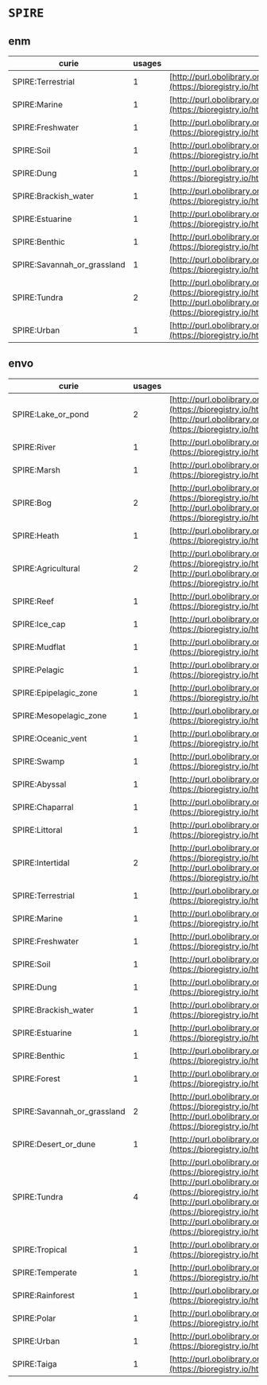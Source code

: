 # `SPIRE`

## enm

| curie                       |   usages | nodes                                                                                                                                                                                                                                    |
|-----------------------------|----------|------------------------------------------------------------------------------------------------------------------------------------------------------------------------------------------------------------------------------------------|
| SPIRE:Terrestrial           |        1 | [http://purl.obolibrary.org/obo/ENVO:00000446](https://bioregistry.io/http://purl.obolibrary.org/obo/ENVO:00000446)                                                                                                                      |
| SPIRE:Marine                |        1 | [http://purl.obolibrary.org/obo/ENVO:00000447](https://bioregistry.io/http://purl.obolibrary.org/obo/ENVO:00000447)                                                                                                                      |
| SPIRE:Freshwater            |        1 | [http://purl.obolibrary.org/obo/ENVO:00000873](https://bioregistry.io/http://purl.obolibrary.org/obo/ENVO:00000873)                                                                                                                      |
| SPIRE:Soil                  |        1 | [http://purl.obolibrary.org/obo/ENVO:00001998](https://bioregistry.io/http://purl.obolibrary.org/obo/ENVO:00001998)                                                                                                                      |
| SPIRE:Dung                  |        1 | [http://purl.obolibrary.org/obo/ENVO:00002003](https://bioregistry.io/http://purl.obolibrary.org/obo/ENVO:00002003)                                                                                                                      |
| SPIRE:Brackish_water        |        1 | [http://purl.obolibrary.org/obo/ENVO:00002019](https://bioregistry.io/http://purl.obolibrary.org/obo/ENVO:00002019)                                                                                                                      |
| SPIRE:Estuarine             |        1 | [http://purl.obolibrary.org/obo/ENVO:01000020](https://bioregistry.io/http://purl.obolibrary.org/obo/ENVO:01000020)                                                                                                                      |
| SPIRE:Benthic               |        1 | [http://purl.obolibrary.org/obo/ENVO:01000024](https://bioregistry.io/http://purl.obolibrary.org/obo/ENVO:01000024)                                                                                                                      |
| SPIRE:Savannah_or_grassland |        1 | [http://purl.obolibrary.org/obo/ENVO:01000178](https://bioregistry.io/http://purl.obolibrary.org/obo/ENVO:01000178)                                                                                                                      |
| SPIRE:Tundra                |        2 | [http://purl.obolibrary.org/obo/ENVO:01000180](https://bioregistry.io/http://purl.obolibrary.org/obo/ENVO:01000180), [http://purl.obolibrary.org/obo/ENVO:01001505](https://bioregistry.io/http://purl.obolibrary.org/obo/ENVO:01001505) |
| SPIRE:Urban                 |        1 | [http://purl.obolibrary.org/obo/ENVO:01000249](https://bioregistry.io/http://purl.obolibrary.org/obo/ENVO:01000249)                                                                                                                      |
## envo

| curie                       |   usages | nodes                                                                                                                                                                                                                                                                                                                                                                                                                                                                              |
|-----------------------------|----------|------------------------------------------------------------------------------------------------------------------------------------------------------------------------------------------------------------------------------------------------------------------------------------------------------------------------------------------------------------------------------------------------------------------------------------------------------------------------------------|
| SPIRE:Lake_or_pond          |        2 | [http://purl.obolibrary.org/obo/ENVO:00000020](https://bioregistry.io/http://purl.obolibrary.org/obo/ENVO:00000020), [http://purl.obolibrary.org/obo/ENVO:00000033](https://bioregistry.io/http://purl.obolibrary.org/obo/ENVO:00000033)                                                                                                                                                                                                                                           |
| SPIRE:River                 |        1 | [http://purl.obolibrary.org/obo/ENVO:00000022](https://bioregistry.io/http://purl.obolibrary.org/obo/ENVO:00000022)                                                                                                                                                                                                                                                                                                                                                                |
| SPIRE:Marsh                 |        1 | [http://purl.obolibrary.org/obo/ENVO:00000035](https://bioregistry.io/http://purl.obolibrary.org/obo/ENVO:00000035)                                                                                                                                                                                                                                                                                                                                                                |
| SPIRE:Bog                   |        2 | [http://purl.obolibrary.org/obo/ENVO:00000044](https://bioregistry.io/http://purl.obolibrary.org/obo/ENVO:00000044), [http://purl.obolibrary.org/obo/ENVO:01001209](https://bioregistry.io/http://purl.obolibrary.org/obo/ENVO:01001209)                                                                                                                                                                                                                                           |
| SPIRE:Heath                 |        1 | [http://purl.obolibrary.org/obo/ENVO:00000107](https://bioregistry.io/http://purl.obolibrary.org/obo/ENVO:00000107)                                                                                                                                                                                                                                                                                                                                                                |
| SPIRE:Agricultural          |        2 | [http://purl.obolibrary.org/obo/ENVO:00000113](https://bioregistry.io/http://purl.obolibrary.org/obo/ENVO:00000113), [http://purl.obolibrary.org/obo/ENVO:01000311](https://bioregistry.io/http://purl.obolibrary.org/obo/ENVO:01000311)                                                                                                                                                                                                                                           |
| SPIRE:Reef                  |        1 | [http://purl.obolibrary.org/obo/ENVO:00000130](https://bioregistry.io/http://purl.obolibrary.org/obo/ENVO:00000130)                                                                                                                                                                                                                                                                                                                                                                |
| SPIRE:Ice_cap               |        1 | [http://purl.obolibrary.org/obo/ENVO:00000145](https://bioregistry.io/http://purl.obolibrary.org/obo/ENVO:00000145)                                                                                                                                                                                                                                                                                                                                                                |
| SPIRE:Mudflat               |        1 | [http://purl.obolibrary.org/obo/ENVO:00000192](https://bioregistry.io/http://purl.obolibrary.org/obo/ENVO:00000192)                                                                                                                                                                                                                                                                                                                                                                |
| SPIRE:Pelagic               |        1 | [http://purl.obolibrary.org/obo/ENVO:00000208](https://bioregistry.io/http://purl.obolibrary.org/obo/ENVO:00000208)                                                                                                                                                                                                                                                                                                                                                                |
| SPIRE:Epipelagic_zone       |        1 | [http://purl.obolibrary.org/obo/ENVO:00000209](https://bioregistry.io/http://purl.obolibrary.org/obo/ENVO:00000209)                                                                                                                                                                                                                                                                                                                                                                |
| SPIRE:Mesopelagic_zone      |        1 | [http://purl.obolibrary.org/obo/ENVO:00000213](https://bioregistry.io/http://purl.obolibrary.org/obo/ENVO:00000213)                                                                                                                                                                                                                                                                                                                                                                |
| SPIRE:Oceanic_vent          |        1 | [http://purl.obolibrary.org/obo/ENVO:00000218](https://bioregistry.io/http://purl.obolibrary.org/obo/ENVO:00000218)                                                                                                                                                                                                                                                                                                                                                                |
| SPIRE:Swamp                 |        1 | [http://purl.obolibrary.org/obo/ENVO:00000233](https://bioregistry.io/http://purl.obolibrary.org/obo/ENVO:00000233)                                                                                                                                                                                                                                                                                                                                                                |
| SPIRE:Abyssal               |        1 | [http://purl.obolibrary.org/obo/ENVO:00000244](https://bioregistry.io/http://purl.obolibrary.org/obo/ENVO:00000244)                                                                                                                                                                                                                                                                                                                                                                |
| SPIRE:Chaparral             |        1 | [http://purl.obolibrary.org/obo/ENVO:00000301](https://bioregistry.io/http://purl.obolibrary.org/obo/ENVO:00000301)                                                                                                                                                                                                                                                                                                                                                                |
| SPIRE:Littoral              |        1 | [http://purl.obolibrary.org/obo/ENVO:00000303](https://bioregistry.io/http://purl.obolibrary.org/obo/ENVO:00000303)                                                                                                                                                                                                                                                                                                                                                                |
| SPIRE:Intertidal            |        2 | [http://purl.obolibrary.org/obo/ENVO:00000316](https://bioregistry.io/http://purl.obolibrary.org/obo/ENVO:00000316), [http://purl.obolibrary.org/obo/ENVO:01001468](https://bioregistry.io/http://purl.obolibrary.org/obo/ENVO:01001468)                                                                                                                                                                                                                                           |
| SPIRE:Terrestrial           |        1 | [http://purl.obolibrary.org/obo/ENVO:00000446](https://bioregistry.io/http://purl.obolibrary.org/obo/ENVO:00000446)                                                                                                                                                                                                                                                                                                                                                                |
| SPIRE:Marine                |        1 | [http://purl.obolibrary.org/obo/ENVO:00000447](https://bioregistry.io/http://purl.obolibrary.org/obo/ENVO:00000447)                                                                                                                                                                                                                                                                                                                                                                |
| SPIRE:Freshwater            |        1 | [http://purl.obolibrary.org/obo/ENVO:00000873](https://bioregistry.io/http://purl.obolibrary.org/obo/ENVO:00000873)                                                                                                                                                                                                                                                                                                                                                                |
| SPIRE:Soil                  |        1 | [http://purl.obolibrary.org/obo/ENVO:00001998](https://bioregistry.io/http://purl.obolibrary.org/obo/ENVO:00001998)                                                                                                                                                                                                                                                                                                                                                                |
| SPIRE:Dung                  |        1 | [http://purl.obolibrary.org/obo/ENVO:00002003](https://bioregistry.io/http://purl.obolibrary.org/obo/ENVO:00002003)                                                                                                                                                                                                                                                                                                                                                                |
| SPIRE:Brackish_water        |        1 | [http://purl.obolibrary.org/obo/ENVO:00002019](https://bioregistry.io/http://purl.obolibrary.org/obo/ENVO:00002019)                                                                                                                                                                                                                                                                                                                                                                |
| SPIRE:Estuarine             |        1 | [http://purl.obolibrary.org/obo/ENVO:01000020](https://bioregistry.io/http://purl.obolibrary.org/obo/ENVO:01000020)                                                                                                                                                                                                                                                                                                                                                                |
| SPIRE:Benthic               |        1 | [http://purl.obolibrary.org/obo/ENVO:01000024](https://bioregistry.io/http://purl.obolibrary.org/obo/ENVO:01000024)                                                                                                                                                                                                                                                                                                                                                                |
| SPIRE:Forest                |        1 | [http://purl.obolibrary.org/obo/ENVO:01000174](https://bioregistry.io/http://purl.obolibrary.org/obo/ENVO:01000174)                                                                                                                                                                                                                                                                                                                                                                |
| SPIRE:Savannah_or_grassland |        2 | [http://purl.obolibrary.org/obo/ENVO:01000177](https://bioregistry.io/http://purl.obolibrary.org/obo/ENVO:01000177), [http://purl.obolibrary.org/obo/ENVO:01000178](https://bioregistry.io/http://purl.obolibrary.org/obo/ENVO:01000178)                                                                                                                                                                                                                                           |
| SPIRE:Desert_or_dune        |        1 | [http://purl.obolibrary.org/obo/ENVO:01000179](https://bioregistry.io/http://purl.obolibrary.org/obo/ENVO:01000179)                                                                                                                                                                                                                                                                                                                                                                |
| SPIRE:Tundra                |        4 | [http://purl.obolibrary.org/obo/ENVO:01000180](https://bioregistry.io/http://purl.obolibrary.org/obo/ENVO:01000180), [http://purl.obolibrary.org/obo/ENVO:01001370](https://bioregistry.io/http://purl.obolibrary.org/obo/ENVO:01001370), [http://purl.obolibrary.org/obo/ENVO:01001371](https://bioregistry.io/http://purl.obolibrary.org/obo/ENVO:01001371), [http://purl.obolibrary.org/obo/ENVO:01001505](https://bioregistry.io/http://purl.obolibrary.org/obo/ENVO:01001505) |
| SPIRE:Tropical              |        1 | [http://purl.obolibrary.org/obo/ENVO:01000204](https://bioregistry.io/http://purl.obolibrary.org/obo/ENVO:01000204)                                                                                                                                                                                                                                                                                                                                                                |
| SPIRE:Temperate             |        1 | [http://purl.obolibrary.org/obo/ENVO:01000206](https://bioregistry.io/http://purl.obolibrary.org/obo/ENVO:01000206)                                                                                                                                                                                                                                                                                                                                                                |
| SPIRE:Rainforest            |        1 | [http://purl.obolibrary.org/obo/ENVO:01000228](https://bioregistry.io/http://purl.obolibrary.org/obo/ENVO:01000228)                                                                                                                                                                                                                                                                                                                                                                |
| SPIRE:Polar                 |        1 | [http://purl.obolibrary.org/obo/ENVO:01000238](https://bioregistry.io/http://purl.obolibrary.org/obo/ENVO:01000238)                                                                                                                                                                                                                                                                                                                                                                |
| SPIRE:Urban                 |        1 | [http://purl.obolibrary.org/obo/ENVO:01000249](https://bioregistry.io/http://purl.obolibrary.org/obo/ENVO:01000249)                                                                                                                                                                                                                                                                                                                                                                |
| SPIRE:Taiga                 |        1 | [http://purl.obolibrary.org/obo/ENVO:01000250](https://bioregistry.io/http://purl.obolibrary.org/obo/ENVO:01000250)                                                                                                                                                                                                                                                                                                                                                                |
